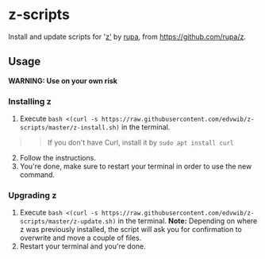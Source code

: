 # z-scripts
Install and update scripts for '[z'](https://github.com/rupa/z) by [rupa](https://github.com/rupa), from https://github.com/rupa/z.

## Usage

**WARNING: Use on your own risk**

### Installing z
1. Execute `bash <(curl -s https://raw.githubusercontent.com/edvwib/z-scripts/master/z-install.sh)` in the terminal.
>> If you don't have Curl, install it by ```sudo apt install curl```
2. Follow the instructions.
3. You're done, make sure to restart your terminal in order to use the new command.

### Upgrading z
1. Execute `bash <(curl -s https://raw.githubusercontent.com/edvwib/z-scripts/master/z-update.sh)` in the terminal. **Note:** Depending on where z was previously installed, the script will ask you for confirmation to overwrite and move a couple of files.
2. Restart your terminal and you're done.
